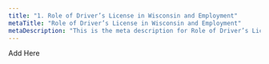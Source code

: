 ```yaml
---
title: "1. Role of Driver’s License in Wisconsin and Employment"
metaTitle: "Role of Driver’s License in Wisconsin and Employment"
metaDescription: "This is the meta description for Role of Driver’s License in Wisconsin and Employment"
---
```


Add Here



